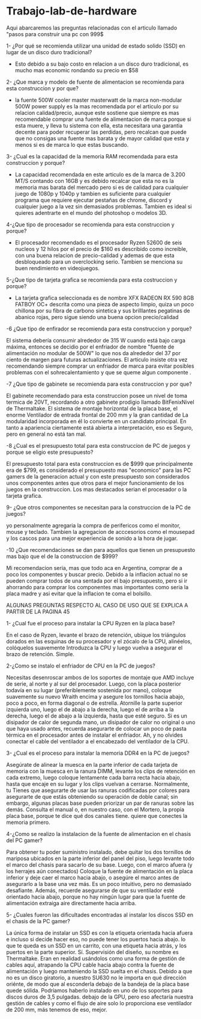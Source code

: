 # Trabajo-lab-de-hardware
Aqui abarcaremos las preguntas relacionadas con el articulo llamado "pasos para construir una pc con 999$

1- ¿Por qué se recomienda utilizar una unidad de estado solido (SSD) en lugar de un disco duro tradicional?

- Esto debido a su bajo costo en relacion a un disco duro tradicional, es mucho mas economic rondando su precio en $58

2- ¿Que marca y modelo de fuente de alimentacion se recomienda para esta construccion y por que?

- la fuente 500W cooler master masterwatt de la marca non-modular 500W power supply es la mas recomendada por el articulo por su relacion calidad/precio, aunque este sostiene que siempre es mas recomendable comprar una fuente de alimentacion de marca porque si esta muere, y lleva tu sistema con ella, esta necesitara una garantia decente para poder recuperar las perdidas, pero recalcan que puede que no consigas una fuente mas barata y de mayor calidad que esta y menos si es de marca lo que estas buscando.

3- ¿Cual es la capacidad de la memoria RAM recomendada para esta construccion y porque?

- La capacidad recomendada en este articulo es de la marca de 3.200 MT/S contando con 16GB y es debido recalcar que esta no es la memoria mas barata del mercado pero si es de calidad para cualquier juego de 1080p y 1040p y tambien es suficiente para cualquier programa que requiere ejecutar pestañas de chrome, discord y cualquier juego a la vez sin demasiados problemas. Tambien es ideal si quieres adentrarte en el mundo del photoshop o modelos 3D.

4-¿Que tipo de procesador se recomienda para esta construccion y porque?

- El procesador recomendado es el procesador Ryzen 52600 de seis nucleos y 12 hilos por el precio de $160 es describido como increible, con una buena relacion de precio-calidad y ademas de que esta desbloqueado para un overclocking serio. Tambien se menciona su buen rendimiento en videojuegos.

5-¿Que tipo de tarjeta grafica se recomienda para esta costruccion y porque?

- La tarjeta grafica seleccionada es de nombre XFX RADEON RX 590 8GB FATBOY OC+ descrita como una pieza de aspecto limpio, quiza un poco chillona por su fibra de carbono sintetica y sus brilllantes pegatinas de abanico rojas, pero sigue siendo una buena opcion precio/calidad

-6 ¿Que tipo de enfirador se recomienda para esta construccion y porque?

  El sistema debería consumir alrededor de 315 W cuando está bajo carga máxima, entonces se decidio por el enfriador de nombre "fuente de alimentación no modular de 500W" lo que nos da alrededor del 37 por ciento de margen para futuras actualizaciones. El articulo insiste otra vez recomendando siempre comprar un enfriador de marca para evitar posibles problemas con el sohrecalentamiento y que se queme algun componente .

-7 ¿Que tipo de gabinete se recomienda para esta construccion y por que?

El gabinete recomendado para esta construccion posee un nivel de toma termica de 20VT, recordando a otro gabinete prodigio llamado BitFenixNivel de Thermaltake.
El sistema de montaje horizontal de la placa base, el enorme
Ventilador de entrada frontal de 200 mm y la gran cantidad de
La modularidad incorporada en él lo convierte en un candidato principal. En tanto a apariencia  ciertamente está abierta a interpretación, eso es
Seguro, pero en general no está tan mal. 

-8 ¿Cual es el presupuesto total para esta construccion de PC de juegos y porque se eligio este presupuesto?

El presupuesto total para esta construccion es de $999 que principalmente era de $799, es considerado el presupuesto mas "economico" para las PC gamers de la generacion actual y con este presupuesto son considerados unos componentes antes que otros para el mejor funcionamiento de los juegos en la construccion. Los mas destacados serian el procesador o la tarjeta grafica.

9- ¿Que otros componentes se necesitan para la construccion de la PC de juegos?

yo personalmente agregaria la compra de perifericos como el monitor, mouse y teclado. Tambien la agregacion de acccesorios como el mousepad y los cascos para una mejor experiencia de sonido a la hora de jugar.

-10 ¿Que recomendaciones se dan para aquellos que tienen un presupuesto mas bajo que el de la construccion de $999?

Mi recomendacion seria, mas que todo aca en Argentina, comprar de a poco los componentes y buscar precio. Debido a la inflacion actual no se pueden comprar todos de una sentada por el bajo presupuesto, pero si ir ahorrando para comprar los componentes mas importantes como seria la placa madre y asi evitar que la inflacion te coma el bolsillo.

ALGUNAS PREGUNTAS RESPECTO AL CASO DE USO QUE SE EXPLICA A PARTIR DE LA PAGINA 45

1- ¿Cual fue el proceso para instalar la CPU Ryzen en la placa base?

En el caso de Ryzen, levante el brazo de retención, ubique los triángulos dorados en
las esquinas de su procesador y el zócalo de la CPU, alinéelos, colóquelos suavemente
Introduzca la CPU y luego vuelva a asegurar el brazo de retención. Simple.

2-¿Como se instalo el enfriador de CPU en la PC de juegos?

Necesitas desenroscar ambos
de los soportes de montaje que AMD incluye de serie, al norte y al sur
del procesador. Luego, con la placa posterior todavía en su lugar (preferiblemente sostenida por
mano), coloque suavemente su nuevo Wraith encima y asegure los tornillos hacia abajo,
poco a poco, en forma diagonal o de estrella. Atornille la parte superior izquierda
uno, luego el de abajo a la derecha, luego el de arriba a la derecha, luego el de abajo a la izquierda, hasta que esté seguro. Si
es un disipador de calor de segunda mano, un disipador de calor no original o uno que haya usado antes,
recuerda asegurarte de colocar un poco de pasta térmica en el procesador
antes de instalar el enfriador. Ah, y no olvides conectar el cable del ventilador a
el encabezado del ventilador de la CPU.

3- ¿Cual es el proceso para instalar la memoria DDR4 en la PC de juegos?

Asegúrate de alinear la
muesca en la parte inferior de cada tarjeta de memoria con la muesca en la ranura DIMM,
levante los clips de retención en cada extremo, luego coloque lentamente cada barra recta
hacia abajo, hasta que encaje en su lugar y los clips vuelvan a cerrarse. Normalmente, tu
Tienes que asegurarte de usar las ranuras codificadas por colores para asegurarte de que estás obteniendo
su operación de doble canal; sin embargo, algunas placas base pueden priorizar
un par de ranuras sobre las demás. Consulta el manual o, en nuestro caso, con el
Mortero, la propia placa base, porque te dice qué dos canales tiene.
quiere que conectes la memoria primero.

4-¿Como se realizo la instalacion de la fuente de alimentacion en el chasis del PC gamer?

Para obtener tu poder
suministro instalado, debe quitar los dos tornillos de mariposa ubicados en la
parte inferior del panel del piso, luego levante todo el marco del chasis para sacarlo de su base.
Luego, con el marco afuera (y los herrajes aún conectados)
Coloque la fuente de alimentación en la placa inferior y deje caer el marco hacia abajo, o asegúre el
marco antes de asegurarlo a la base una vez más. Es un poco intuitivo,
pero no demasiado desafiante. Además, recuerde asegurarse de que su ventilador esté orientado
hacia abajo, porque no hay ningún lugar para que la fuente de alimentación extraiga aire directamente hacia arriba.

5- ¿Cuales fueron las dificultades encontradas al instalar los discos SSD en el chasis de la PC gamer?

La única forma de instalar un SSD es con la etiqueta orientada hacia afuera
 e incluso si decide hacer eso, no puede tener los puertos hacia abajo.
lo que te queda es un SSD en un carrito, con una etiqueta hacia atrás, y
los puertos en la parte superior. Sí. Supervisión del diseño, su nombre es Thermaltake. Eran
en realidad usándolos como una forma de gestión de cables aquí, atrapando la CPU
cable hacia abajo contra la fuente de alimentación y luego manteniendo la SSD suelta en el chasis.
Debido a que no es un disco giratorio, a nuestro SU630 no le importa en qué dirección
oriénte, de modo que al esconderla debajo de la bandeja de la placa base quede sólida.
Podríamos haberlo instalado en uno de los soportes para discos duros de 3,5 pulgadas.
debajo de la GPU, pero eso afectaría nuestra gestión de cables
y como el flujo de aire solo lo proporciona ese ventilador de 200 mm, más tenemos
de eso, mejor.

